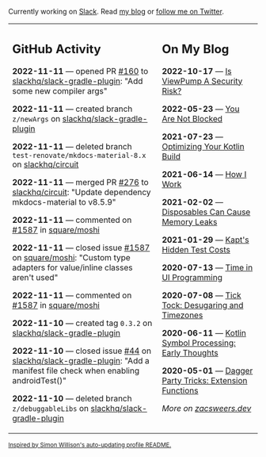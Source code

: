 Currently working on [Slack](https://slack.com/). Read [my blog](https://zacsweers.dev/) or [follow me on Twitter](https://twitter.com/ZacSweers).

<table><tr><td valign="top" width="60%">

## GitHub Activity
<!-- githubActivity starts -->
**2022-11-11** — opened PR [#160](https://github.com/slackhq/slack-gradle-plugin/pull/160) to [slackhq/slack-gradle-plugin](https://github.com/slackhq/slack-gradle-plugin): "Add some new compiler args"

**2022-11-11** — created branch `z/newArgs` on [slackhq/slack-gradle-plugin](https://github.com/slackhq/slack-gradle-plugin)

**2022-11-11** — deleted branch `test-renovate/mkdocs-material-8.x` on [slackhq/circuit](https://github.com/slackhq/circuit)

**2022-11-11** — merged PR [#276](https://github.com/slackhq/circuit/pull/276) to [slackhq/circuit](https://github.com/slackhq/circuit): "Update dependency mkdocs-material to v8.5.9"

**2022-11-11** — commented on [#1587](https://github.com/square/moshi/issues/1587#issuecomment-1311361247) in [square/moshi](https://github.com/square/moshi)

**2022-11-11** — closed issue [#1587](https://github.com/square/moshi/issues/1587) on [square/moshi](https://github.com/square/moshi): "Custom type adapters for value/inline classes aren't used"

**2022-11-11** — commented on [#1587](https://github.com/square/moshi/issues/1587#issuecomment-1311359520) in [square/moshi](https://github.com/square/moshi)

**2022-11-10** — created tag `0.3.2` on [slackhq/slack-gradle-plugin](https://github.com/slackhq/slack-gradle-plugin)

**2022-11-10** — closed issue [#44](https://github.com/slackhq/slack-gradle-plugin/issues/44) on [slackhq/slack-gradle-plugin](https://github.com/slackhq/slack-gradle-plugin): "Add a manifest file check when enabling androidTest()"

**2022-11-10** — deleted branch `z/debuggableLibs` on [slackhq/slack-gradle-plugin](https://github.com/slackhq/slack-gradle-plugin)
<!-- githubActivity ends -->
</td><td valign="top" width="40%">

## On My Blog
<!-- blog starts -->
**2022-10-17** — [Is ViewPump A Security Risk?](https://www.zacsweers.dev/is-viewpump-a-security-risk/)

**2022-05-23** — [You Are Not Blocked](https://www.zacsweers.dev/you-are-not-blocked/)

**2021-07-23** — [Optimizing Your Kotlin Build](https://www.zacsweers.dev/optimizing-your-kotlin-build/)

**2021-06-14** — [How I Work](https://www.zacsweers.dev/how-i-work/)

**2021-02-02** — [Disposables Can Cause Memory Leaks](https://www.zacsweers.dev/disposables-can-cause-memory-leaks/)

**2021-01-29** — [Kapt's Hidden Test Costs](https://www.zacsweers.dev/kapts-hidden-test-costs/)

**2020-07-13** — [Time in UI Programming](https://www.zacsweers.dev/time-in-ui/)

**2020-07-08** — [Tick Tock: Desugaring and Timezones](https://www.zacsweers.dev/ticktock-desugaring-timezones/)

**2020-06-11** — [Kotlin Symbol Processing: Early Thoughts](https://www.zacsweers.dev/kotlin-symbol-processor-early-thoughts/)

**2020-05-01** — [Dagger Party Tricks: Extension Functions](https://www.zacsweers.dev/dagger-party-tricks-extension-functions/)
<!-- blog ends -->
_More on [zacsweers.dev](https://zacsweers.dev/)_
</td></tr></table>

<sub><a href="https://simonwillison.net/2020/Jul/10/self-updating-profile-readme/">Inspired by Simon Willison's auto-updating profile README.</a></sub>